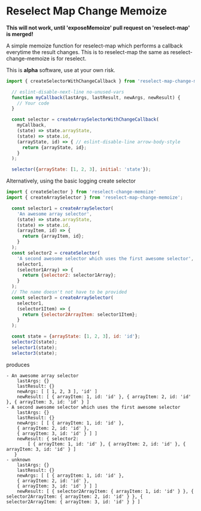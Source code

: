 Reselect Map Change Memoize
=======================


**This will not work, until 'exposeMemoize' pull request on 'reselect-map' is merged!**


A simple memoize function for reselect-map which performs a callback everytime the result changes.
This is to reselect-map the same as reselect-change-memoize is for reselect.

This is **alpha** software, use at your own risk.

```js
import { createSelectorWithChangeCallback } from 'reselect-map-change-memoize';

  // eslint-disable-next-line no-unused-vars
  function myCallback(lastArgs, lastResult, newArgs, newResult) {
    // Your code
  }

  const selector = createArraySelectorWithChangeCallback(
    myCallback,
    (state) => state.arrayState,
    (state) => state.id,
    (arrayState, id) => { // eslint-disable-line arrow-body-style
      return {arrayState, id};
    }
  );

  selector({arrayState: [1, 2, 3], initial: 'state'});
```

Alternatively, using the basic logging create selector

```js
import { createSelector } from 'reselect-change-memoize'
import { createArraySelector } from 'reselect-map-change-memoize';

  const selector1 = createArraySelector(
    'An awesome array selector',
    (state) => state.arrayState,
    (state) => state.id,
    (arrayItem, id) => {
      return {arrayItem, id};
    }
  );
  const selector2 = createSelector(
    'A second awesome selector which uses the first awesome selector',
    selector1,
    (selector1Array) => {
      return {selector2: selector1Array};
    }
  );
  // The name doesn't not have to be provided
  const selector3 = createArraySelector(
    selector1,
    (selector1Item) => {
      return {selector2ArrayItem: selector1Item};
    }
  );

  const state = {arrayState: [1, 2, 3], id: 'id'};
  selector2(state);
  selector1(state);
  selector3(state);
```

produces

```
- An awesome array selector
	lastArgs: {}
	lastResult: {}
	newArgs: [ [ 1, 2, 3 ], 'id' ]
	newResult: [ { arrayItem: 1, id: 'id' }, { arrayItem: 2, id: 'id' }, { arrayItem: 3, id: 'id' } ]
- A second awesome selector which uses the first awesome selector
	lastArgs: {}
	lastResult: {}
	newArgs: [ [ { arrayItem: 1, id: 'id' },
    { arrayItem: 2, id: 'id' },
    { arrayItem: 3, id: 'id' } ] ]
	newResult: { selector2:
        [ { arrayItem: 1, id: 'id' }, { arrayItem: 2, id: 'id' }, { arrayItem: 3, id: 'id' } ]
   }
- unknown
	lastArgs: {}
	lastResult: {}
	newArgs: [ [ { arrayItem: 1, id: 'id' },
    { arrayItem: 2, id: 'id' },
    { arrayItem: 3, id: 'id' } ] ]
	newResult: [ { selector2ArrayItem: { arrayItem: 1, id: 'id' } }, { selector2ArrayItem: { arrayItem: 2, id: 'id' } }, { selector2ArrayItem: { arrayItem: 3, id: 'id' } } ]
```
